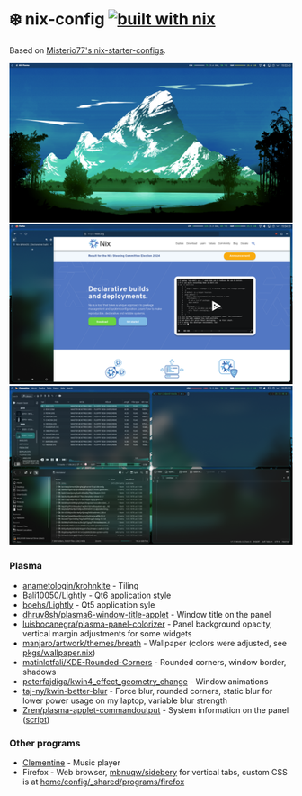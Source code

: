 # ❄️ nix-config [![built with nix](https://img.shields.io/static/v1?logo=nixos&logoColor=white&label=&message=Built%20with%20Nix&color=41439a)](https://builtwithnix.org)

Based on [Misterio77's nix-starter-configs](https://github.com/Misterio77/nix-starter-configs).

![Desktop](images/screenshots/desktop.png)
![Firefox](images/screenshots/firefox.png)
![Random stuff](images/screenshots/randomstuff.png)

### Plasma
- [anametologin/krohnkite](https://github.com/anametologin/krohnkite) - Tiling
- [Bali10050/Lightly](https://github.com/Bali10050/Lightly) - Qt6 application style
- [boehs/Lightly](https://github.com/boehs/Lightly) - Qt5 application syle
- [dhruv8sh/plasma6-window-title-applet](https://github.com/dhruv8sh/plasma6-window-title-applet) - Window title on the panel
- [luisbocanegra/plasma-panel-colorizer](https://github.com/luisbocanegra/plasma-panel-colorizer) - Panel background opacity, vertical margin adjustments for some widgets
- [manjaro/artwork/themes/breath](https://gitlab.manjaro.org/artwork/themes/breath) - Wallpaper (colors were adjusted, see [pkgs/wallpaper.nix](pkgs/wallpaper.nix))
- [matinlotfali/KDE-Rounded-Corners](https://github.com/matinlotfali/KDE-Rounded-Corners) - Rounded corners, window border, shadows
- [peterfajdiga/kwin4_effect_geometry_change](https://github.com/peterfajdiga/kwin4_effect_geometry_change) - Window animations
- [taj-ny/kwin-better-blur](https://github.com/taj-ny/kwin-effects-forceblur) - Force blur, rounded corners, static blur for lower power usage on my laptop, variable blur strength
- [Zren/plasma-applet-commandoutput](https://github.com/Zren/plasma-applet-commandoutput) - System information on the panel ([script](pkgs/panel-system-info/main.py))

### Other programs
- [Clementine](https://github.com/clementine-player/Clementine) - Music player
- Firefox - Web browser, [mbnuqw/sidebery](https://github.com/mbnuqw/sidebery) for vertical tabs, custom CSS is at [home/config/_shared/programs/firefox](home/config/_shared/programs/firefox)